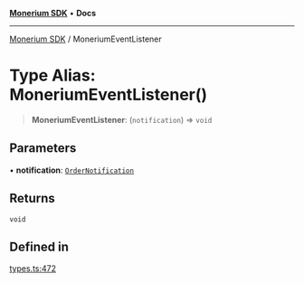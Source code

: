 [**Monerium SDK**](../README.md) • **Docs**

***

[Monerium SDK](../README.md) / MoneriumEventListener

# Type Alias: MoneriumEventListener()

> **MoneriumEventListener**: (`notification`) => `void`

## Parameters

• **notification**: [`OrderNotification`](../interfaces/OrderNotification.md)

## Returns

`void`

## Defined in

[types.ts:472](https://github.com/monerium/js-monorepo/blob/main/packages/sdk/src/types.ts#L472)
